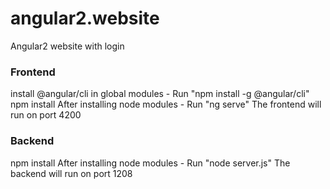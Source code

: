 # angular2.website
Angular2 website with login

### Frontend

install @angular/cli in global modules - Run "npm install -g @angular/cli"
npm install
After installing node modules - Run "ng serve"
The frontend will run on port 4200


### Backend

npm install
After installing node modules - Run "node server.js"
The backend will run on port 1208

